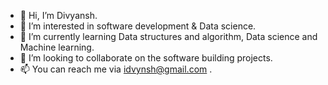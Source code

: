 - 👋 Hi, I’m Divyansh.
- 👀 I’m interested in software development & Data science.
- 🌱 I’m currently learning Data structures and algorithm, Data science and Machine learning.
- 💞️ I’m looking to collaborate on the software building projects.
- 📫 You can reach me via idvynsh@gmail.com 
  .

<!---
divyanshgithub00/divyanshgithub00 is a ✨ special ✨ repository because its `README.md` (this file) appears on your GitHub profile.
You can click the Preview link to take a look at your changes.
--->
